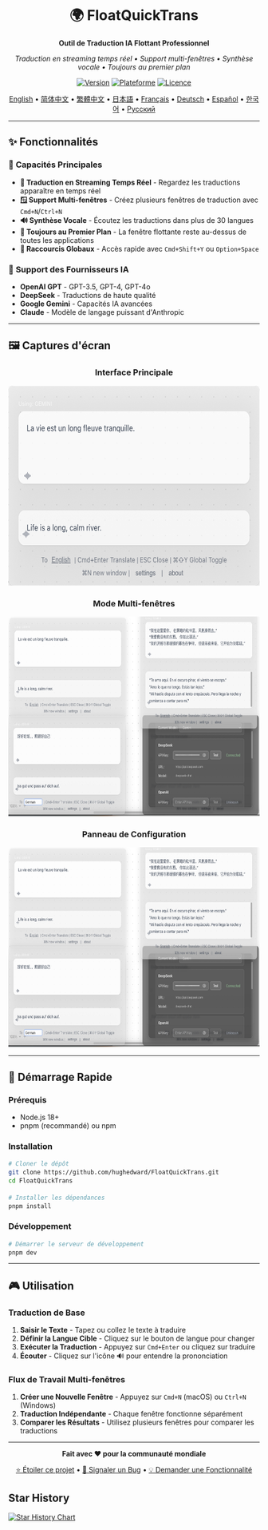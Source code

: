 <div align="center">

# 🌍 FloatQuickTrans

**Outil de Traduction IA Flottant Professionnel**

*Traduction en streaming temps réel • Support multi-fenêtres • Synthèse vocale • Toujours au premier plan*

[![Version](https://img.shields.io/badge/version-1.0.12-blue.svg)](https://github.com/hughedward/FloatQuickTrans)
[![Plateforme](https://img.shields.io/badge/plateforme-macOS%20%7C%20Windows%20%7C%20Linux-lightgrey.svg)](https://github.com/hughedward/FloatQuickTrans)
[![Licence](https://img.shields.io/badge/licence-MIT-green.svg)](../LICENSE)

[English](../README.md) • [简体中文](README-zh.md) • [繁體中文](README-zh-TW.md) • [日本語](README-ja.md) • [Français](README-fr.md) • [Deutsch](README-de.md) • [Español](README-es.md) • [한국어](README-ko.md) • [Русский](README-ru.md)

</div>

---

## ✨ Fonctionnalités

### 🚀 **Capacités Principales**
- **🌊 Traduction en Streaming Temps Réel** - Regardez les traductions apparaître en temps réel
- **🪟 Support Multi-fenêtres** - Créez plusieurs fenêtres de traduction avec `Cmd+N`/`Ctrl+N`
- **🔊 Synthèse Vocale** - Écoutez les traductions dans plus de 30 langues
- **📌 Toujours au Premier Plan** - La fenêtre flottante reste au-dessus de toutes les applications
- **🎯 Raccourcis Globaux** - Accès rapide avec `Cmd+Shift+Y` ou `Option+Space`

### 🤖 **Support des Fournisseurs IA**
- **OpenAI GPT** - GPT-3.5, GPT-4, GPT-4o
- **DeepSeek** - Traductions de haute qualité
- **Google Gemini** - Capacités IA avancées
- **Claude** - Modèle de langage puissant d'Anthropic

---

## 🖼️ Captures d'écran

<div align="center">

### Interface Principale
<img src="imgs/image-20250717141516682.png" width="600" height="400">

### Mode Multi-fenêtres
<img src="imgs/image-20250717141626130.png" width="600" height="400">

### Panneau de Configuration
<img src="imgs/image-20250717141626130.png" width="600" height="400">

</div>

---

## 🚀 Démarrage Rapide

### Prérequis
- Node.js 18+
- pnpm (recommandé) ou npm

### Installation

```bash
# Cloner le dépôt
git clone https://github.com/hughedward/FloatQuickTrans.git
cd FloatQuickTrans

# Installer les dépendances
pnpm install
```

### Développement

```bash
# Démarrer le serveur de développement
pnpm dev
```

---

## 🎮 Utilisation

### Traduction de Base
1. **Saisir le Texte** - Tapez ou collez le texte à traduire
2. **Définir la Langue Cible** - Cliquez sur le bouton de langue pour changer
3. **Exécuter la Traduction** - Appuyez sur `Cmd+Enter` ou cliquez sur traduire
4. **Écouter** - Cliquez sur l'icône 🔊 pour entendre la prononciation

### Flux de Travail Multi-fenêtres
1. **Créer une Nouvelle Fenêtre** - Appuyez sur `Cmd+N` (macOS) ou `Ctrl+N` (Windows)
2. **Traduction Indépendante** - Chaque fenêtre fonctionne séparément
3. **Comparer les Résultats** - Utilisez plusieurs fenêtres pour comparer les traductions

---

<div align="center">

**Fait avec ❤️ pour la communauté mondiale**

[⭐ Étoiler ce projet](https://github.com/hughedward/FloatQuickTrans) • [🐛 Signaler un Bug](https://github.com/hughedward/FloatQuickTrans/issues) • [💡 Demander une Fonctionnalité](https://github.com/hughedward/FloatQuickTrans/issues)

</div>

## Star History

[![Star History Chart](https://api.star-history.com/svg?repos=hughedward/FloatQuickTrans&type=Date)](https://www.star-history.com/#hughedward/FloatQuickTrans&Date)
